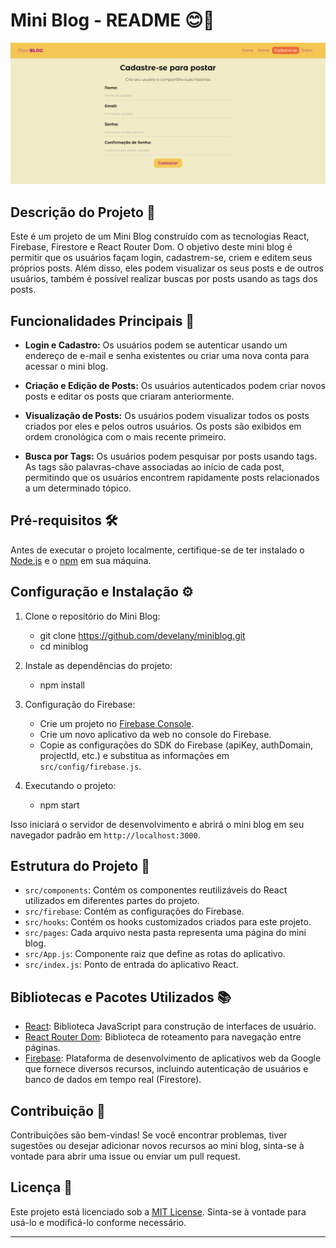 # Mini Blog - README 😊📝

![Mini Blog](/public/miniblog.png)

## Descrição do Projeto 📝

Este é um projeto de um Mini Blog construído com as tecnologias React, Firebase, Firestore e React Router Dom. O objetivo deste mini blog é permitir que os usuários façam login, cadastrem-se, criem e editem seus próprios posts. Além disso, eles podem visualizar os seus posts e de outros usuários, também é possível realizar buscas por posts usando as tags dos posts.

## Funcionalidades Principais 🚀

- **Login e Cadastro:** Os usuários podem se autenticar usando um endereço de e-mail e senha existentes ou criar uma nova conta para acessar o mini blog.

- **Criação e Edição de Posts:** Os usuários autenticados podem criar novos posts e editar os posts que criaram anteriormente.

- **Visualização de Posts:** Os usuários podem visualizar todos os posts criados por eles e pelos outros usuários. Os posts são exibidos em ordem cronológica com o mais recente primeiro.

- **Busca por Tags:** Os usuários podem pesquisar por posts usando tags. As tags são palavras-chave associadas ao início de cada post, permitindo que os usuários encontrem rapidamente posts relacionados a um determinado tópico.

## Pré-requisitos 🛠️

Antes de executar o projeto localmente, certifique-se de ter instalado o [Node.js](https://nodejs.org/) e o [npm](https://www.npmjs.com/) em sua máquina.

## Configuração e Instalação ⚙️

1. Clone o repositório do Mini Blog:

   - git clone https://github.com/develany/miniblog.git
   - cd miniblog

2. Instale as dependências do projeto:
   
   - npm install

4. Configuração do Firebase:

   - Crie um projeto no [Firebase Console](https://console.firebase.google.com/).
   - Crie um novo aplicativo da web no console do Firebase.
   - Copie as configurações do SDK do Firebase (apiKey, authDomain, projectId, etc.) e substitua as informações em `src/config/firebase.js`.

5. Executando o projeto:

    - npm start

  Isso iniciará o servidor de desenvolvimento e abrirá o mini blog em seu navegador padrão em `http://localhost:3000`.

## Estrutura do Projeto 📁

- `src/components`: Contém os componentes reutilizáveis do React utilizados em diferentes partes do projeto.
- `src/firebase`: Contém as configurações do Firebase.
- `src/hooks`: Contém os hooks customizados criados para este projeto.
- `src/pages`: Cada arquivo nesta pasta representa uma página do mini blog.
- `src/App.js`: Componente raiz que define as rotas do aplicativo.
- `src/index.js`: Ponto de entrada do aplicativo React.

## Bibliotecas e Pacotes Utilizados 📚

- [React](https://reactjs.org/): Biblioteca JavaScript para construção de interfaces de usuário.
- [React Router Dom](https://reactrouter.com/): Biblioteca de roteamento para navegação entre páginas.
- [Firebase](https://firebase.google.com/): Plataforma de desenvolvimento de aplicativos web da Google que fornece diversos recursos, incluindo autenticação de usuários e banco de dados em tempo real (Firestore).

## Contribuição 🤝

Contribuições são bem-vindas! Se você encontrar problemas, tiver sugestões ou desejar adicionar novos recursos ao mini blog, sinta-se à vontade para abrir uma issue ou enviar um pull request.

## Licença 📄

Este projeto está licenciado sob a [MIT License](LICENSE). Sinta-se à vontade para usá-lo e modificá-lo conforme necessário.

---
